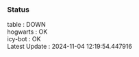 ### Status


table : DOWN  
hogwarts : OK  
icy-bot : OK  
Latest Update : 2024-11-04 12:19:54.447916
